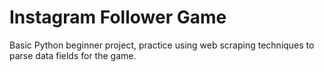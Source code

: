 # Instagram Follower Game
 Basic Python beginner project, practice using web scraping techniques to parse data fields for the game.
